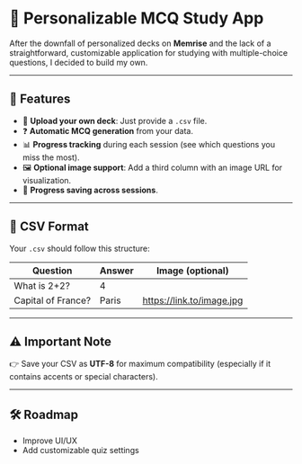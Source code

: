 # 📝 Personalizable MCQ Study App

After the downfall of personalized decks on **Memrise** and the lack of a straightforward, customizable application for studying with multiple-choice questions, I decided to build my own.

---

## 🚀 Features
- 📂 **Upload your own deck**: Just provide a `.csv` file.
- ❓ **Automatic MCQ generation** from your data.
- 📊 **Progress tracking** during each session (see which questions you miss the most).
- 🖼️ **Optional image support**: Add a third column with an image URL for visualization.
- 💾 **Progress saving across sessions**.

---

## 📂 CSV Format
Your `.csv` should follow this structure:

| Question           | Answer | Image (optional)               |
|-------------------|--------|--------------------------------|
| What is 2+2?       | 4      |                                |
| Capital of France? | Paris  | https://link.to/image.jpg      |

---

## ⚠️ Important Note
👉 Save your CSV as **UTF-8** for maximum compatibility (especially if it contains accents or special characters).

---

## 🛠️ Roadmap
- Improve UI/UX
- Add customizable quiz settings
